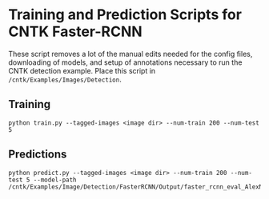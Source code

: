 # Training and Prediction Scripts for CNTK Faster-RCNN

These script removes a lot of the manual edits needed for the config files, downloading of models, and setup of annotations necessary to run the CNTK detection example.
Place this script in `/cntk/Examples/Images/Detection`.

## Training
```
python train.py --tagged-images <image dir> --num-train 200 --num-test 5
```

## Predictions
```
python predict.py --tagged-images <image dir> --num-train 200 --num-test 5 --model-path /cntk/Examples/Image/Detection/FasterRCNN/Output/faster_rcnn_eval_AlexNet_e2e.model
```